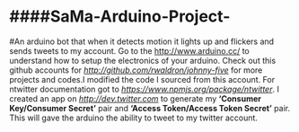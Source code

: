 ####SaMa-Arduino-Project-
=====================

 #An arduino bot that when it detects motion it lights up and flickers and sends tweets to my account.
 Go to the http://www.arduino.cc/ to understand how to setup the electronics of your arduino.
 Check out this github accounts for *http://github.com/rwaldron/johnny-five* for more projects and codes.I modified the code I sourced from this account.
 For ntwitter documentation got to *https://www.npmjs.org/package/ntwitter*.
 I created an app on *http://dev.twitter.com* to generate my **‘Consumer Key/Consumer Secret’** pair and **‘Access Token/Access Token Secret’** pair. This will gave the arduino the ability to tweet to my twitter account. 

